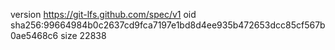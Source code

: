 version https://git-lfs.github.com/spec/v1
oid sha256:99664984b0c2637cd9fca7197e1bd8d4ee935b472653dcc85cf567b0ae5468c6
size 22838
